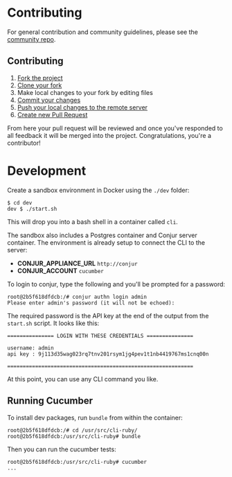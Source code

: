 # Contributing

For general contribution and community guidelines, please see the [community repo](https://github.com/cyberark/community).

## Contributing

1. [Fork the project](https://help.github.com/en/github/getting-started-with-github/fork-a-repo)
2. [Clone your fork](https://help.github.com/en/github/creating-cloning-and-archiving-repositories/cloning-a-repository)
3. Make local changes to your fork by editing files
3. [Commit your changes](https://help.github.com/en/github/managing-files-in-a-repository/adding-a-file-to-a-repository-using-the-command-line)
4. [Push your local changes to the remote server](https://help.github.com/en/github/using-git/pushing-commits-to-a-remote-repository)
5. [Create new Pull Request](https://help.github.com/en/github/collaborating-with-issues-and-pull-requests/creating-a-pull-request-from-a-fork)

From here your pull request will be reviewed and once you've responded to all
feedback it will be merged into the project. Congratulations, you're a
contributor!

# Development

Create a sandbox environment in Docker using the `./dev` folder:

```sh-session
$ cd dev
dev $ ./start.sh
```

This will drop you into a bash shell in a container called `cli`.

The sandbox also includes a Postgres container and Conjur server container. The
environment is already setup to connect the CLI to the server:

* **CONJUR_APPLIANCE_URL** `http://conjur`
* **CONJUR_ACCOUNT** `cucumber`

To login to conjur, type the following and you'll be prompted for a password:

```sh-session
root@2b5f618dfdcb:/# conjur authn login admin
Please enter admin's password (it will not be echoed):
```

The required password is the API key at the end of the output from the
`start.sh` script.  It looks like this:

```
=============== LOGIN WITH THESE CREDENTIALS ===============

username: admin
api key : 9j113d35wag023rq7tnv201rsym1jg4pev1t1nb4419767ms1cnq00n

============================================================
```

At this point, you can use any CLI command you like.

## Running Cucumber

To install dev packages, run `bundle` from within the container:

```sh-session
root@2b5f618dfdcb:/# cd /usr/src/cli-ruby/
root@2b5f618dfdcb:/usr/src/cli-ruby# bundle
```

Then you can run the cucumber tests:

```sh-session
root@2b5f618dfdcb:/usr/src/cli-ruby# cucumber
...
```
